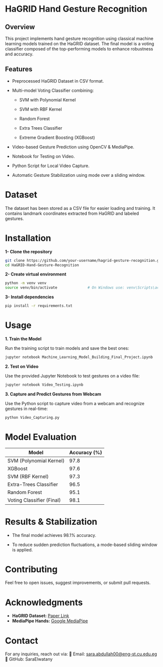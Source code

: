 # HaGRID Hand Gesture Recognition


## Overview

This project implements hand gesture recognition using classical machine learning models trained on the HaGRID dataset. The final model is a voting classifier composed of the top-performing models to enhance robustness and accuracy.


## Features

- Preprocessed HaGRID Dataset in CSV format.

- Multi-model Voting Classifier combining:

    - SVM with Polynomial Kernel

    - SVM with RBF Kernel

    - Random Forest

    - Extra Trees Classifier

    - Extreme Gradient Boosting (XGBoost)

- Video-based Gesture Prediction using OpenCV & MediaPipe.

- Notebook for Testing on Video.

- Python Script for Local Video Capture.

- Automatic Gesture Stabilization using mode over a sliding window.


# Dataset

The dataset has been stored as a CSV file for easier loading and training. It contains landmark coordinates extracted from HaGRID and labeled gestures.


# Installation


**1- Clone the repository**

```bash
git clone https://github.com/your-username/hagrid-gesture-recognition.git
cd HaGRID-Hand-Gesture-Recognition
```

**2- Create virtual environment**

```bash
python -m venv venv
source venv/bin/activate              # On Windows use: venv\Scripts\activate
```

**3- Install dependencies**

```bash
pip install -r requirements.txt
```

# Usage


**1. Train the Model**

Run the training script to train models and save the best ones:

```bash
jupyter notebook Machine_Learning_Model_Building_Final_Project.ipynb
```

**2. Test on Video**

Use the provided Jupyter Notebook to test gestures on a video file:

```bash
jupyter notebook Video_Testing.ipynb
```

**3. Capture and Predict Gestures from Webcam**

Use the Python script to capture video from a webcam and recognize gestures in real-time:

```bash
python Video_Capturing.py
```


# Model Evaluation

|           Model          | Accuracy (%) |   
|--------------------------|--------------|  
|  SVM (Polynomial Kernel) | 97.8 |  
| XGBoost | 97.6 |  
| SVM (RBF Kernel) | 97.3 |  
| Extra-Trees Classifier | 96.5 |  
| Random Forest | 95.1 |  
| Voting Classifier (Final) | 98.1 |


# Results & Stabilization

- The final model achieves 98.1% accuracy.

- To reduce sudden prediction fluctuations, a mode-based sliding window is applied.


# Contributing

Feel free to open issues, suggest improvements, or submit pull requests.


# Acknowledgments

- **HaGRID Dataset:** [Paper Link](https://paperswithcode.com/dataset/hagrid)
- **MediaPipe Hands:** [Google MediaPipe](https://developers.google.com/mediapipe/solutions/vision/hand_landmarker)


# Contact

For any inquiries, reach out via:
📧 Email: sara.abdullah00@eng-st.cu.edu.eg   🔗 GitHub: SaraElwatany
